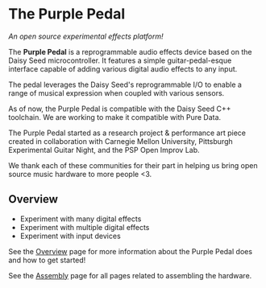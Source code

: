 

# The Purple Pedal
*An open source experimental effects platform!*

The **Purple Pedal** is a reprogrammable audio effects device based on the Daisy Seed microcontroller. It features a simple guitar-pedal-esque interface capable of adding various digital audio effects to any input. 

The pedal leverages the Daisy Seed's reprogrammable I/O to enable a range of musical expression when coupled with various sensors. 

As of now, the Purple Pedal is compatible with the Daisy Seed C++ toolchain. We are working to make it compatible with Pure Data. 

The Purple Pedal started as a research project & performance art piece created in collaboration with Carnegie Mellon University, Pittsburgh Experimental Guitar Night, and the PSP Open Improv Lab. 

We thank each of these communities for their part in helping us bring open source music hardware to more people <3. 

## Overview 

* Experiment with many digital effects
* Experiment with multiple digital effects
* Experiment with input devices 

See the [Overview](overview/index.md) page for more information about the Purple Pedal does and how to get started!

See the [Assembly](assembly/index.md) page for all pages related to assembling the hardware. 

